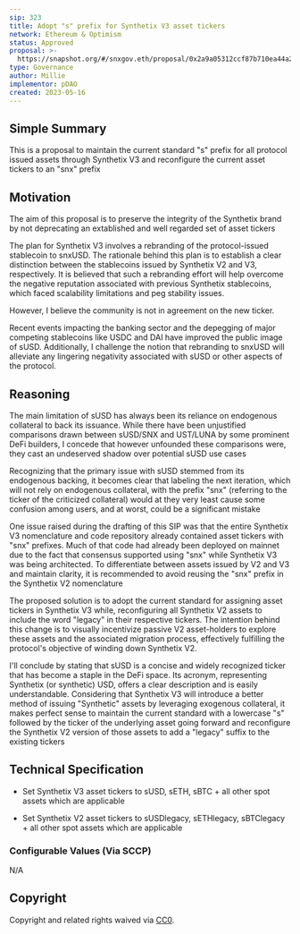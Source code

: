 ```yaml
---
sip: 323
title: Adopt "s" prefix for Synthetix V3 asset tickers
network: Ethereum & Optimism
status: Approved
proposal: >-
  https://snapshot.org/#/snxgov.eth/proposal/0x2a9a05312ccf87b710ea44a25a0da9c1540cdee98fda2c81d25c5f9be43b98cb
type: Governance
author: Millie
implementor: pDAO
created: 2023-05-16
---
```


<!--You can leave these HTML comments in your merged SIP and delete the visible duplicate text guides, they will not appear and may be helpful to refer to if you edit it again. This is the suggested template for new SIPs. Note that an SIP number will be assigned by an editor. When opening a pull request to submit your SIP, please use an abbreviated title in the filename, `sip-draft_title_abbrev.md`. The title should be 44 characters or less.-->

## Simple Summary

<!--"If you can't explain it simply, you don't understand it well enough." Simply describe the outcome the proposed changes intends to achieve. This should be non-technical and accessible to a casual community member.-->

This is a proposal to maintain the current standard "s" prefix for all protocol issued assets through Synthetix V3 and reconfigure the current asset tickers to an "snx" prefix

## Motivation

<!--This is the problem statement. This is the *why* of the SIP. It should clearly explain *why* the current state of the protocol is inadequate.  It is critical that you explain *why* the change is needed, if the SIP proposes changing how something is calculated, you must address *why* the current calculation is inaccurate or wrong. This is not the place to describe how the SIP will address the issue!-->

The aim of this proposal is to preserve the integrity of the Synthetix brand by not deprecating an extablished and well regarded set of asset tickers

The plan for Synthetix V3 involves a rebranding of the protocol-issued stablecoin to snxUSD. The rationale behind this plan is to establish a clear distinction between the stablecoins issued by Synthetix V2 and V3, respectively. It is believed that such a rebranding effort will help overcome the negative reputation associated with previous Synthetix stablecoins, which faced scalability limitations and peg stability issues.

However, I believe the community is not in agreement on the new ticker. 

Recent events impacting the banking sector and the depegging of major competing stablecoins like USDC and DAI have improved the public image of sUSD. Additionally, I challenge the notion that rebranding to snxUSD will alleviate any lingering negativity associated with sUSD or other aspects of the protocol.

## Reasoning 

The main limitation of sUSD has always been its reliance on endogenous collateral to back its issuance. While there have been unjustified comparisons drawn between sUSD/SNX and UST/LUNA by some prominent DeFi builders, I concede that however unfounded these comparisons were, they cast an undeserved shadow over potential sUSD use cases 

Recognizing that the primary issue with sUSD stemmed from its endogenous backing, it becomes clear that labeling the next iteration, which will not rely on endogenous collateral, with the prefix "snx" (referring to the ticker of the criticized collateral) would at they very least cause some confusion among users, and at worst, could be a significant mistake

One issue raised during the drafting of this SIP was that the entire Synthetix V3 nomenclature and code repository already contained asset tickers with "snx" prefixes. Much of that code had already been deployed on mainnet due to the fact that consensus supported using "snx" while Synthetix V3 was being architected. To differentiate between assets issued by V2 and V3 and maintain clarity, it is recommended to avoid reusing the "snx" prefix in the Synthetix V2 nomenclature

The proposed solution is to adopt the current standard for assigning asset tickers in Synthetix V3 while, reconfiguring all Synthetix V2 assets to include the word "legacy" in their respective tickers. The intention behind this change is to visually incentivize passive V2 asset-holders to explore these assets and the associated migration process, effectively fulfilling the protocol's objective of winding down Synthetix V2.

I'll conclude by stating that sUSD is a concise and widely recognized ticker that has become a staple in the DeFi space. Its acronym, representing Synthetix (or synthetic) USD, offers a clear description and is easily understandable. Considering that Synthetix V3 will introduce a better method of issuing "Synthetic" assets by leveraging exogenous collateral, it makes perfect sense to maintain the current standard with a lowercase "s" followed by the ticker of the underlying asset going forward and reconfigure the Synthetix V2 version of those assets to add a "legacy" suffix to the existing tickers

## Technical Specification

- Set Synthetix V3 asset tickers to sUSD, sETH, sBTC + all other spot assets which are applicable 
  
- Set Synthetix V2 asset tickers to sUSDlegacy, sETHlegacy, sBTClegacy + all other spot assets which are applicable


### Configurable Values (Via SCCP)

<!--Please list all values configurable via SCCP under this implementation.-->

N/A

## Copyright

Copyright and related rights waived via [CC0](https://creativecommons.org/publicdomain/zero/1.0/).
